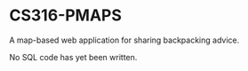 # CS316-PMAPS
A map-based web application for sharing backpacking advice.

No SQL code has yet been written.
